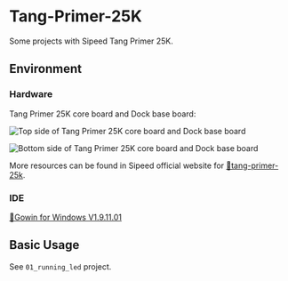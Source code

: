 # Tang-Primer-25K

Some projects with Sipeed Tang Primer 25K.

## Environment

### Hardware

Tang Primer 25K core board and Dock base board:

![Top side of Tang Primer 25K core board and Dock base board](./images/Tang_Primer_25K_board_top.jpg)

![Bottom side of Tang Primer 25K core board and Dock base board](./images/Tang_Primer_25K_board_bottom.jpg)

More resources can be found in Sipeed official website for [🔗tang-primer-25k](https://wiki.sipeed.com/hardware/en/tang/tang-primer-25k/primer-25k.html).

### IDE

[🔗Gowin for Windows V1.9.11.01](https://www.gowinsemi.com.cn/faq.aspx)


## Basic Usage

See `01_running_led` project.











